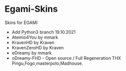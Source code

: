 Egami-Skins
============

Skins for EGAMI
- Add Python3 branch 19.10.2021
- Atemio4You by mmark
- KravenHD by Kraven
- KravenZeroHD by Kraven
- eDreamy by mmark
- oDreamy-FHD - Open source / Full Regeneration THX Pingu,Fogo,masterpolo,Madhouse.
